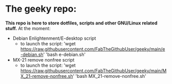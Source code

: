 # The geeky repo:
**This repo is here to store dotfiles, scripts and other GNU/Linux related stuff.**
At the moment:
- Debian Enlightenment/E-desktop script
    - to launch the script:
    'wget https://raw.githubusercontent.com/FabTheGithubUser/geeky/main/e-debian.sh'
    'bash e-debian.sh'
- MX-21 remove nonfree script
    - to launch the script:
    'wget https://raw.githubusercontent.com/FabTheGithubUser/geeky/main/MX_21-remove-nonfree.sh'
    'bash MX_21-remove-nonfree.sh'
